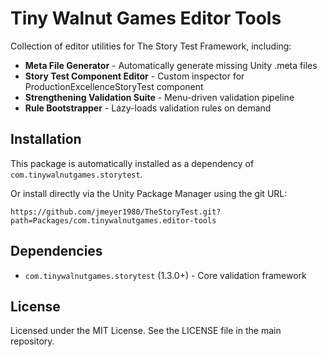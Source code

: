 # Tiny Walnut Games Editor Tools

Collection of editor utilities for The Story Test Framework, including:

- **Meta File Generator** - Automatically generate missing Unity .meta files
- **Story Test Component Editor** - Custom inspector for ProductionExcellenceStoryTest component
- **Strengthening Validation Suite** - Menu-driven validation pipeline
- **Rule Bootstrapper** - Lazy-loads validation rules on demand

## Installation

This package is automatically installed as a dependency of `com.tinywalnutgames.storytest`.

Or install directly via the Unity Package Manager using the git URL:
```
https://github.com/jmeyer1980/TheStoryTest.git?path=Packages/com.tinywalnutgames.editor-tools
```

## Dependencies

- `com.tinywalnutgames.storytest` (1.3.0+) - Core validation framework

## License

Licensed under the MIT License. See the LICENSE file in the main repository.